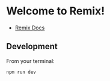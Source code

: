 # Welcome to Remix!

- [Remix Docs](https://remix.run/docs)

## Development

From your terminal:

```sh
npm run dev
```
